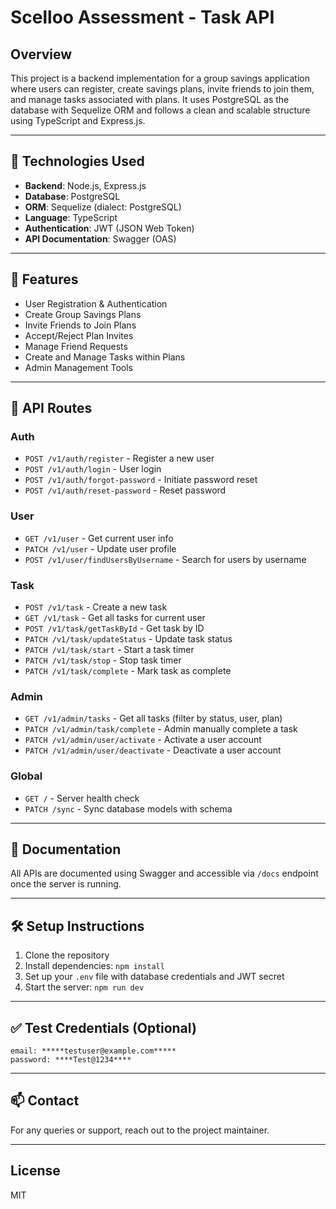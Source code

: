 # Scelloo Assessment - Task API

## Overview

This project is a backend implementation for a group savings application where users can register, create savings plans, invite friends to join them, and manage tasks associated with plans. It uses PostgreSQL as the database with Sequelize ORM and follows a clean and scalable structure using TypeScript and Express.js.

---

## 🔧 Technologies Used

* **Backend**: Node.js, Express.js
* **Database**: PostgreSQL
* **ORM**: Sequelize (dialect: PostgreSQL)
* **Language**: TypeScript
* **Authentication**: JWT (JSON Web Token)
* **API Documentation**: Swagger (OAS)

---

## 📌 Features

* User Registration & Authentication
* Create Group Savings Plans
* Invite Friends to Join Plans
* Accept/Reject Plan Invites
* Manage Friend Requests
* Create and Manage Tasks within Plans
* Admin Management Tools

---

## 🧪 API Routes

### Auth

* `POST /v1/auth/register` - Register a new user
* `POST /v1/auth/login` - User login
* `POST /v1/auth/forgot-password` - Initiate password reset
* `POST /v1/auth/reset-password` - Reset password

### User

* `GET /v1/user` - Get current user info
* `PATCH /v1/user` - Update user profile
* `POST /v1/user/findUsersByUsername` - Search for users by username

### Task

* `POST /v1/task` - Create a new task
* `GET /v1/task` - Get all tasks for current user
* `POST /v1/task/getTaskById` - Get task by ID
* `PATCH /v1/task/updateStatus` - Update task status
* `PATCH /v1/task/start` - Start a task timer
* `PATCH /v1/task/stop` - Stop task timer
* `PATCH /v1/task/complete` - Mark task as complete

### Admin

* `GET /v1/admin/tasks` - Get all tasks (filter by status, user, plan)
* `PATCH /v1/admin/task/complete` - Admin manually complete a task
* `PATCH /v1/admin/user/activate` - Activate a user account
* `PATCH /v1/admin/user/deactivate` - Deactivate a user account

### Global

* `GET /` - Server health check
* `PATCH /sync` - Sync database models with schema

---

## 📘 Documentation

All APIs are documented using Swagger and accessible via `/docs` endpoint once the server is running.

---

## 🛠️ Setup Instructions

1. Clone the repository
2. Install dependencies: `npm install`
3. Set up your `.env` file with database credentials and JWT secret
5. Start the server: `npm run dev`

---

## ✅ Test Credentials (Optional)

```
email: *****testuser@example.com*****
password: ****Test@1234****
```

---

## 📫 Contact

For any queries or support, reach out to the project maintainer.

---

## License

MIT
